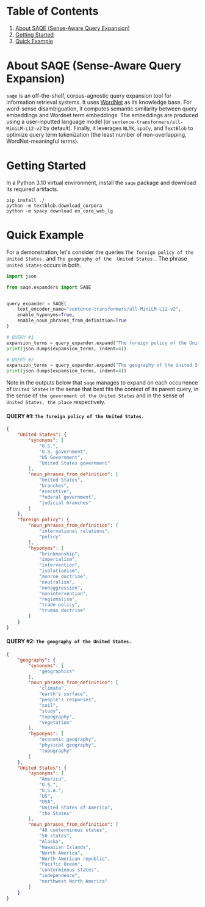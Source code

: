 # Table of Contents
 1. [About SAQE (Sense-Aware Query Expansion)](#about-saqe-sense-aware-query-expansion)
 2. [Getting Started](#getting-started)
 3. [Quick Example](#quick-example)

# About SAQE (Sense-Aware Query Expansion)
`saqe` is an off-the-shelf, corpus-agnostic query expansion tool for information retrieval systems. It uses 
[WordNet](https://wordnet.princeton.edu/) as its knowledge base. For word-sense disambiguation, it computes semantic 
similarity between query embeddings and Wordnet term embeddings. The embeddings are produced using a user-inputted 
language model (or `sentence-transformers/all-MiniLM-L12-v2` by default). Finally, it leverages `NLTK`, 
`spaCy`, and `TextBlob` to optimize query term tokenization (the least number of non-overlapping, WordNet-meaningful 
terms).

# Getting Started
In a Python 3.10 virtual environment, install the `saqe` package and download its required artifacts.
```shell
pip install ./
python -m textblob.download_corpora
python -m spacy download en_core_web_lg
```

# Quick Example
For a demonstration, let's consider the queries `The foreign policy of the United States.` and `The geography of the 
United States.`. The phrase `United States` occurs in both. 

```python
import json

from saqe.expanders import SAQE


query_expander = SAQE(
    text_encoder_name="sentence-transformers/all-MiniLM-L12-v2",
    enable_hyponyms=True,
    enable_noun_phrases_from_definition=True
)

# QUERY #1
expansion_terms = query_expander.expand("The foreign policy of the United States.")
print(json.dumps(expansion_terms, indent=4))

# QUERY #2
expansion_terms = query_expander.expand("The geography of the United States.")
print(json.dumps(expansion_terms, indent=4))
```

Note in the outputs below that `saqe` manages to expand on each occurrence of `United States` in the sense that best 
fits the context of its parent query, in the sense of `the government of the United States` and in the sense of 
`United States, the place` respectively.

#### QUERY #1: `The foreign policy of the United States.`
```json
{
    "United States": {
        "synonyms": [
            "U.S.",
            "U.S. government",
            "US Government",
            "United States government"
        ],
        "noun_phrases_from_definition": [
            "United States",
            "branches",
            "executive",
            "federal government",
            "judicial branches"
        ]
    },
    "foreign policy": {
        "noun_phrases_from_definition": [
            "international relations",
            "policy"
        ],
        "hyponyms": [
            "brinkmanship",
            "imperialism",
            "intervention",
            "isolationism",
            "monroe doctrine",
            "neutralism",
            "nonaggression",
            "nonintervention",
            "regionalism",
            "trade policy",
            "truman doctrine"
        ]
    }
}
```
#### QUERY #2: `The geography of the United States.`
```json
{
    "geography": {
        "synonyms": [
            "geographics"
        ],
        "noun_phrases_from_definition": [
            "climate",
            "earth's surface",
            "people's responses",
            "soil",
            "study",
            "topography",
            "vegetation"
        ],
        "hyponyms": [
            "economic geography",
            "physical geography",
            "topography"
        ]
    },
    "United States": {
        "synonyms": [
            "America",
            "U.S.",
            "U.S.A.",
            "US",
            "USA",
            "United States of America",
            "the States"
        ],
        "noun_phrases_from_definition": [
            "48 conterminous states",
            "50 states",
            "Alaska",
            "Hawaiian Islands",
            "North America",
            "North American republic",
            "Pacific Ocean",
            "conterminous states",
            "independence",
            "northwest North America"
        ]
    }
}
```
